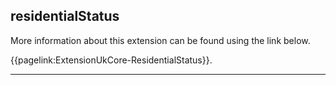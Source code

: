## residentialStatus

More information about this extension can be found using the link below.

{{pagelink:ExtensionUkCore-ResidentialStatus}}.

---

